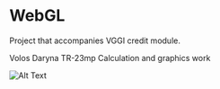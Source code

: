 # WebGL

Project that accompanies VGGI credit module.

Volos Daryna TR-23mp Calculation and graphics work

![Alt Text](https://github.com/dashaknife/graphic/tree/CGW/screen_CGW.gif)
